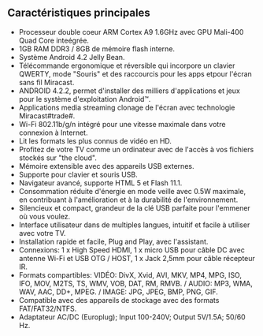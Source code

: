 ## Caractéristiques principales

- Processeur double coeur ARM Cortex A9 1.6GHz avec GPU Mali-400 Quad Core inteégrée.
- 1GB RAM DDR3 / 8GB de mémoire flash interne.
- Système Android 4.2 Jelly Bean.
- Télécommande ergonomique et réversible qui incorpore un clavier QWERTY, mode "Souris" et des raccourcis pour les apps etpour l'écran sans fil Miracast. 
- ANDROID 4.2.2, permet d'installer des milliers d'applications et jeux pour le système d'exploitation Android™.
- Applications media streaming clonage de l'écran avec technologie Miracast#trade#.
- Wi-Fi 802.11b/g/n intégré pour une vitesse maximale dans votre connexion à Internet.
- Lit les formats les plus connus de vidéo en HD.
- Profitez de votre TV comme un ordinateur avec de l'accès à vos fichiers stockés sur "the cloud".
- Mémoire extensible avec des appareils USB externes.
- Supporte pour clavier et souris USB.
- Navigateur avancé, supporte HTML 5 et Flash 11.1.
- Consommation réduite d'énergie en mode veille avec 0.5W maximale, en contribuant à l'amélioration et à la durabilité de l'environnement.
- Silencieux et compact, grandeur de la clé USB parfaite pour l'emmener où vous voulez. 
- Interface utilisateur dans de multiples langues, intuitif et facile à utiliser avec votre TV.
- Installation rapide et facile, Plug and Play, avec l'assistant.
- Connexions: 1 x High Speed HDMI, 1 x micro USB pour câble DC avec antenne Wi-Fi et USB OTG / HOST, 1 x Jack 2,5mm pour câble récepteur IR.
- Formats compartibles: VIDÉO: DivX, Xvid, AVI, MKV, MP4, MPG, ISO, IFO, MOV, M2TS, TS, WMV, VOB, DAT, RM, RMVB. / AUDIO: MP3, WMA, WAV, AAC, DD+, MPEG. / IMAGE: JPG, JPEG, BMP, PNG, GIF.
- Compatible avec des appareils de stockage avec des formats FAT/FAT32/NTFS.
- Adaptateur AC/DC (Europlug); Input 100-240V; Output 5V/1.5A; 50/60 Hz.
